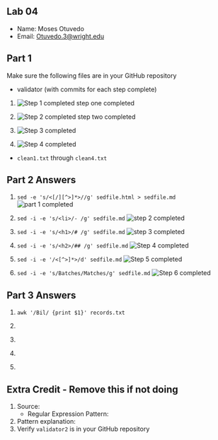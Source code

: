 ## Lab 04

- Name: Moses Otuvedo
- Email: Otuvedo.3@wright.edu

## Part 1 

Make sure the following files are in your GitHub repository
- validator (with commits for each step complete)

1. ![Step 1 completed](image-5.png)
step one completed

2. ![Step 2 completed](image-3.png)
step two completed

3. ![Step 3 completed](image-6.png)

4. ![Step 4 completed](image-7.png)

- `clean1.txt` through `clean4.txt`

## Part 2 Answers

1. `sed -e 's/<[/][^>]*>//g' sedfile.html > sedfile.md`
![part 1 completed](image-8.png)

2. `sed -i -e 's/<li>/- /g' sedfile.md`
![step 2 completed](image-10.png)

3. `sed -i -e 's/<h1>/# /g' sedfile.md`
![step 3 completed](image-11.png)

4. `sed -i -e 's/<h2>/## /g' sedfile.md`
![Step 4 completed](image-12.png)

5. `sed -i -e '/<[^>]*>/d' sedfile.md`
![Step 5 completed](image-13.png)

6. `sed -i -e 's/Batches/Matches/g' sedfile.md`
![Step 6 completed](image-14.png)

## Part 3 Answers

1. `awk '/Bil/ {print $1}' records.txt`


2. ` `

3. ` `

4. ` `

5. ` `


## Extra Credit - Remove this if not doing

1. Source: 
    - Regular Expression Pattern: 
2. Pattern explanation:
3. Verify `validator2` is in your GitHub repository